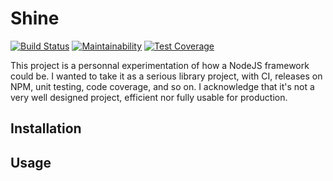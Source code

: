 # Shine

[![Build Status](https://travis-ci.org/ahasc/Shine.svg?branch=master)](https://travis-ci.org/ahasc/Shine)
[![Maintainability](https://api.codeclimate.com/v1/badges/d4533246f492fcd57251/maintainability)](https://codeclimate.com/github/ahasc/Shine/maintainability)
[![Test Coverage](https://api.codeclimate.com/v1/badges/d4533246f492fcd57251/test_coverage)](https://codeclimate.com/github/ahasc/Shine/test_coverage)

This project is a personnal experimentation of how a NodeJS framework could be. I wanted to take it as a serious library project, with CI, releases on NPM, unit testing, code coverage, and so on. I acknowledge that it's not a very well designed project, efficient nor fully usable for production.

## Installation

## Usage
